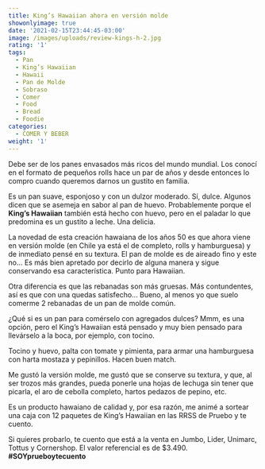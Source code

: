 ```yaml
---
title: King’s Hawaiian ahora en versión molde
showonlyimage: true
date: '2021-02-15T23:44:45-03:00'
image: /images/uploads/review-kings-h-2.jpg
rating: '1'
tags:
  - Pan
  - King’s Hawaiian
  - Hawaii
  - Pan de Molde
  - Sobraso
  - Comer
  - Food
  - Bread
  - Foodie
categories:
  - COMER Y BEBER
weight: '1'
---
```

Debe ser de los panes envasados más ricos del mundo mundial. Los conocí en el formato de pequeños rolls hace un par de años y desde entonces lo compro cuando queremos darnos un gustito en familia. 

<!--more-->

Es un pan suave, esponjoso y con un dulzor moderado. Sí, dulce. Algunos dicen que se asemeja en sabor al pan de huevo. Probablemente porque el **King’s Hawaiian** también está hecho con huevo, pero en el paladar lo que predomina es un gustito a leche. Una delicia.

La novedad de esta creación hawaiana de los años 50 es que ahora viene en versión molde (en Chile ya está el de completo, rolls y hamburguesa) y de inmediato pensé en su textura. El pan de molde es de aireado fino y este no… Es más bien apretado por decirlo de alguna manera y sigue conservando esa característica. Punto para Hawaiian. 

Otra diferencia es que las rebanadas son más gruesas. Más contundentes, así es que con una quedas satisfecho… Bueno, al menos yo que suelo comerme 2 rebanadas de un pan de molde común.

¿Qué si es un pan para comérselo con agregados dulces? Mmm, es una opción, pero el King’s Hawaiian está pensado y muy bien pensado para llevárselo a la boca, por ejemplo, con tocino. 

Tocino y huevo, palta con tomate y pimienta, para armar una hamburguesa con harta mostaza y pepinillos. Hacen buen match.

Me gustó la versión molde, me gustó que se conserve su textura, y que, al ser trozos más grandes, pueda ponerle una hojas de lechuga sin tener que picarla, el aro de cebolla completo, hartos pedazos de pepino, etc.

Es un producto hawaiano de calidad y, por esa razón, me animé a sortear una caja con 12 paquetes de King’s Hawaiian en las RRSS de Pruebo y te cuento.

Si quieres probarlo, te cuento que está a la venta en Jumbo, Lider, Unimarc, Tottus y Cornershop. El valor referencial es de $3.490. **\#SOYprueboytecuento**

